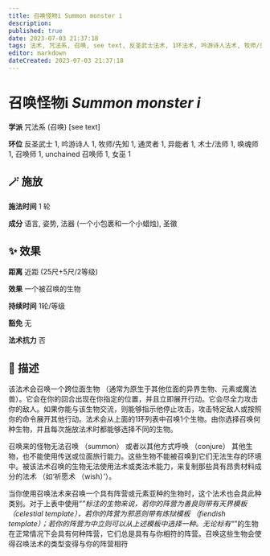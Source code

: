 ```yaml
---
title: 召唤怪物i Summon monster i
description: 
published: true
date: 2023-07-03 21:37:18
tags: 法术, 咒法系, 召唤, see text, 反圣武士法术, 1环法术, 吟游诗人法术, 牧师/先知法术, 通灵者法术, 异能者法术, 术士/法师法术, 唤魂师法术, 召唤师法术, unchained 召唤师法术, 女巫法术
editor: markdown
dateCreated: 2023-07-03 21:37:18
---
```


# **召唤怪物i** *Summon monster i*

**学派** 咒法系 (召唤) \[see text\] 

**环位** 反圣武士 1, 吟游诗人 1, 牧师/先知 1, 通灵者 1, 异能者 1, 术士/法师 1, 唤魂师 1, 召唤师 1, unchained 召唤师 1, 女巫 1

## 🪄 施放

**施法时间** 1 轮

**成分** 语言, 姿势, 法器 (一个小包裹和一个小蜡烛), 圣徽

## ✨ 效果  

**距离** 近距 (25尺+5尺/2等级) 

**效果** 一个被召唤的生物 

**持续时间** 1轮/等级 

**豁免** 无

**法术抗力** 否

## 📖 描述

该法术会召唤一个跨位面生物 （通常为原生于其他位面的异界生物、元素或魔法兽）。它会在你的回合出现在你指定的位置，并且立即展开行动。它会尽全力攻击你的敌人。如果你能与该生物交流，则能够指示他停止攻击，攻击特定敌人或按照你的命令展开其他行动。法术会从上面的1环列表中召唤1个生物。由你选择召唤何种生物，并且每次施放法术时都能够选择不同的生物。

召唤来的怪物无法召唤 （summon） 或者以其他方式呼唤 （conjure） 其他生物，也不能使用传送或位面旅行能力。这些生物不能被召唤到它们无法生存的环境中。被该法术召唤的生物无法使用法术或类法术能力，来复制那些具有昂贵材料成分的法术 （如‘祈愿术 （wish）’）。

当你使用召唤法术来召唤一个具有阵营或元素亚种的生物时，这个法术也会具此种类别。对于上表中使用“*”标注的生物来说，若你的阵营为善良则带有天界模板 （celestial template），若你的阵营为邪恶则带有炼狱模板 （fiendish template）；若你的阵营为中立则可以从上述模板中选择一种。无论标有“*”的生物在正常情况下会具有何种阵营，它们总是具有与你相符的阵营。召唤这些生物会使得召唤法术的类型变得与你的阵营相符
    
